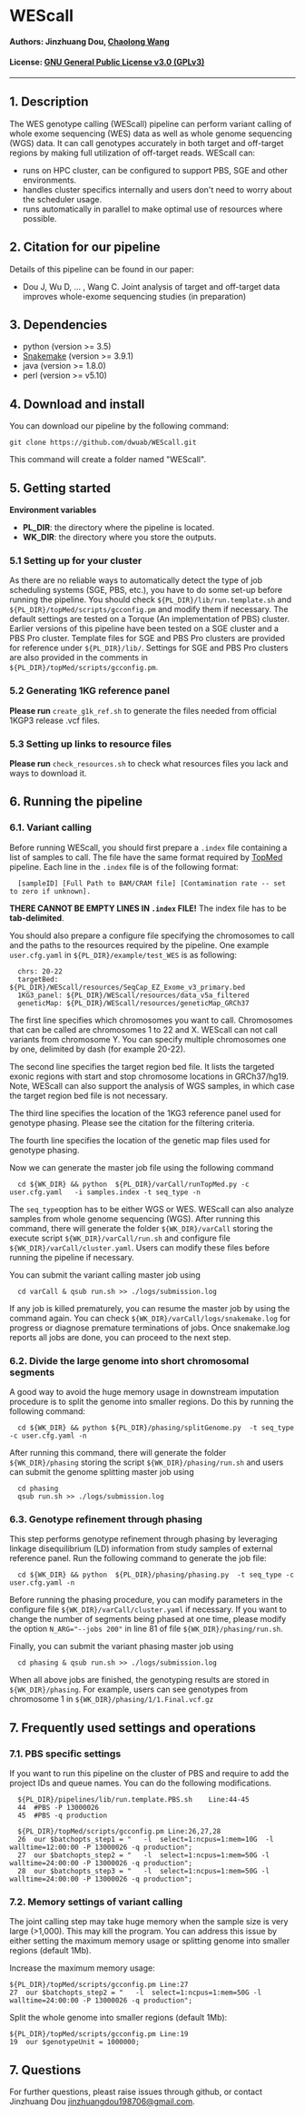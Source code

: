 # WEScall

#### Authors: Jinzhuang Dou, [Chaolong Wang](http://chaolongwang.github.io)

#### License: [GNU General Public License v3.0 (GPLv3)](https://www.gnu.org/licenses/gpl-3.0.en.html)
---

## 1. Description

The WES genotype calling (WEScall) pipeline can perform variant calling of whole exome sequencing (WES) data as well as whole genome sequencing (WGS) data. It can call genotypes accurately in both target and off-target regions by making full utilization of off-target reads. 
WEScall can: 
* runs on HPC cluster, can be configured to support PBS, SGE and other environments.
* handles cluster specifics internally and users don't need to worry about the scheduler usage.
* runs automatically in parallel to make optimal use of resources where possible. 

## 2. Citation for our pipeline 

Details of this pipeline can be found in our paper:  
* Dou J, Wu D, ... , Wang C. Joint analysis of target and off-target data improves whole-exome sequencing studies (in preparation)

## 3. Dependencies
* python (version >= 3.5)
* [Snakemake](https://snakemake.readthedocs.io/en/stable/) (version >= 3.9.1)
* java (version >= 1.8.0)
* perl (version >= v5.10)

## 4. Download and install

You can download our pipeline by the following command:

`git clone https://github.com/dwuab/WEScall.git` 

This command will create a folder named "WEScall". 

## 5. Getting started 

**Environment variables**
* **PL_DIR**: the directory where the pipeline is located. 
* **WK_DIR**: the directory where you store the outputs.

### 5.1 Setting up for your cluster

As there are no reliable ways to automatically detect the type of job scheduling systems (SGE, PBS, etc.), you have to do some set-up before running the pipeline. You should check `${PL_DIR}/lib/run.template.sh` and `${PL_DIR}/topMed/scripts/gcconfig.pm` and modify them if necessary. The default settings are tested on a Torque (An implementation of PBS) cluster. Earlier versions of this pipeline have been tested on a SGE cluster and a PBS Pro cluster. Template files for SGE and PBS Pro clusters are provided for reference under `${PL_DIR}/lib/`. Settings for SGE and PBS Pro clusters are also provided in the comments in `${PL_DIR}/topMed/scripts/gcconfig.pm`.

### 5.2 Generating 1KG reference panel

**Please run** `create_g1k_ref.sh` to generate the files needed from official 1KGP3 release .vcf files.

### 5.3 Setting up links to resource files

**Please run** `check_resources.sh` to check what resources files you lack and ways to download it.

## 6. Running the pipeline

### 6.1. Variant calling 
Before running WEScall, you should first prepare a `.index` file containing a list of samples to call. The file have the same format required by [TopMed](https://github.com/statgen/topmed_freeze3_calling) pipeline.
Each line in the `.index` file is of the following format:
```
  [sampleID] [Full Path to BAM/CRAM file] [Contamination rate -- set to zero if unknown].
``` 
**THERE CANNOT BE EMPTY LINES IN `.index` FILE!**
The index file has to be **tab-delimited**. 

You should also prepare a configure file specifying the chromosomes to call and the paths to the resources required by the pipeline. One example `user.cfg.yaml` in `${PL_DIR}/example/test_WES` is as following: 

```
  chrs: 20-22   
  targetBed:  ${PL_DIR}/WEScall/resources/SeqCap_EZ_Exome_v3_primary.bed
  1KG3_panel: ${PL_DIR}/WEScall/resources/data_v5a_filtered
  geneticMap: ${PL_DIR}/WEScall/resources/geneticMap_GRCh37
``` 
The first line specifies which chromosomes you want to call. Chromosomes that can be called are chromosomes 1 to 22 and X. WEScall can not call variants from chromosome Y. You can specify multiple chromosomes one by one, delimited by dash (for example 20-22). 

The second line specifies the target region bed file. It lists the targeted exonic regions with start and stop chromosome locations in GRCh37/hg19. Note, WEScall can also support the analysis of WGS samples, in which case the target region bed file is not necessary. 

The third line specifies the location of the 1KG3 reference panel used for genotype phasing. Please see the citation for the filtering criteria.

The fourth line specifies the location of the genetic map files used for genotype phasing. 

Now we can generate the master job file using the following command

```
  cd ${WK_DIR} && python  ${PL_DIR}/varCall/runTopMed.py -c  user.cfg.yaml   -i samples.index -t seq_type -n 
``` 
The `seq_type`option has to be either WGS or WES. WEScall can also analyze samples from whole genome sequencing (WGS). After running this command, there will generate the folder `${WK_DIR}/varCall` storing the execute script `${WK_DIR}/varCall/run.sh` and configure file `${WK_DIR}/varCall/cluster.yaml`. Users can modify these files before running the pipeline if necessary. 

You can submit the variant calling master job using
```
  cd varCall & qsub run.sh >> ./logs/submission.log  
``` 
If any job is killed prematurely, you can resume the master job by using the command again. You can check `${WK_DIR}/varCall/logs/snakemake.log` for progress or diagnose premature terminations of jobs. Once snakemake.log reports all jobs are done, you can proceed to the next step.

### 6.2. Divide the large genome into short chromosomal segments 

A good way to avoid the huge memory usage in downstream imputation procedure is to split the genome into smaller regions. Do this by 
running the following command:
```
  cd ${WK_DIR} && python ${PL_DIR}/phasing/splitGenome.py  -t seq_type -c user.cfg.yaml -n  
``` 
After running this command, there will generate the folder `${WK_DIR}/phasing` storing the script `${WK_DIR}/phasing/run.sh` and users can submit the genome splitting master job using
```
  cd phasing
  qsub run.sh >> ./logs/submission.log
```

### 6.3. Genotype refinement through phasing

This step performs genotype refinement through phasing by leveraging linkage disequilibrium (LD) information from study samples of external reference panel. Run the following command to generate the job file: 
```
  cd ${WK_DIR} && python  ${PL_DIR}/phasing/phasing.py  -t seq_type -c user.cfg.yaml -n
```
Before running the phasing procedure, you can modify parameters in the configure file `${WK_DIR}/varCall/cluster.yaml` if necessary. If you want to change the number of segments being phased at one time, please modify the option `N_ARG="--jobs 200"` in line 81 of file `${WK_DIR}/phasing/run.sh`. 

Finally, you can submit the variant phasing master job using
```
  cd phasing & qsub run.sh >> ./logs/submission.log
```
When all above jobs are finished, the genotyping results are stored in `${WK_DIR}/phasing`. For example, users can see genotypes from chromosome 1 in `${WK_DIR}/phasing/1/1.Final.vcf.gz` 

## 7. Frequently used settings and operations

### 7.1. PBS specific settings
If you want to run this pipeline on the cluster of PBS and require to add the project IDs and queue names. You can do the following modifications.
```
  ${PL_DIR}/pipelines/lib/run.template.PBS.sh    Line:44-45
  44  #PBS -P 13000026
  45  #PBS -q production

  ${PL_DIR}/topMed/scripts/gcconfig.pm Line:26,27,28
  26  our $batchopts_step1 = "   -l  select=1:ncpus=1:mem=10G  -l walltime=12:00:00 -P 13000026 -q production";
  27  our $batchopts_step2 = "   -l  select=1:ncpus=1:mem=50G -l walltime=24:00:00 -P 13000026 -q production";
  28  our $batchopts_step3 = "   -l  select=1:ncpus=1:mem=50G -l walltime=24:00:00 -P 13000026 -q production";
```
### 7.2. Memory settings of variant calling
The joint calling step may take huge memory when the sample size is very large (>1,000). This may kill the program. You can address this issue by either setting the maximum memory usage or splitting genome into smaller regions (default 1Mb).

Increase the maximum memory usage:
```
${PL_DIR}/topMed/scripts/gcconfig.pm Line:27
27  our $batchopts_step2 = "   -l  select=1:ncpus=1:mem=50G -l walltime=24:00:00 -P 13000026 -q production";
```
Split the whole genome into smaller regions (default 1Mb): 
```
${PL_DIR}/topMed/scripts/gcconfig.pm Line:19
19  our $genotypeUnit = 1000000;
```
## 7. Questions
For further questions, pleast raise issues through github, or contact Jinzhuang Dou <jinzhuangdou198706@gmail.com>.
